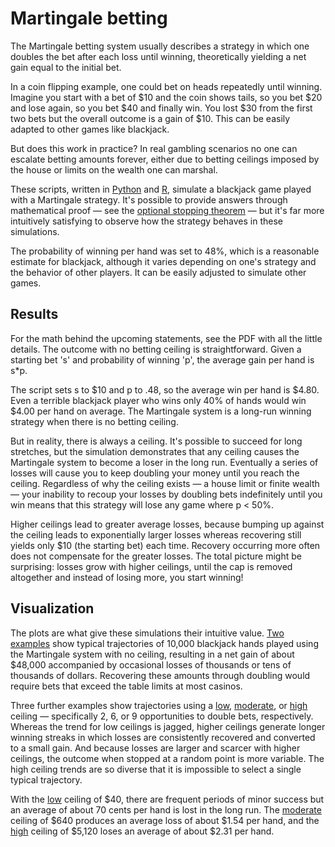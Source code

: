 # Martingale betting

The Martingale betting system usually describes a strategy in which one doubles the bet after each loss until winning, theoretically yielding a net gain equal to the initial bet.

In a coin flipping example, one could bet on heads repeatedly until winning. Imagine you start with a bet of $10 and the coin shows tails, so you bet $20 and lose again, so you bet $40 and finally win. You lost $30 from the first two bets but the overall outcome is a gain of $10. This can be easily adapted to other games like blackjack.

But does this work in practice? In real gambling scenarios no one can escalate betting amounts forever, either due to betting ceilings imposed by the house or limits on the wealth one can marshal.

These scripts, written in [Python](https://github.com/rjwthree/Martingale/blob/master/Martingale.py) and [R](https://github.com/rjwthree/Martingale/blob/master/Martingale.R), simulate a blackjack game played with a Martingale strategy. It's possible to provide answers through mathematical proof — see the [optional stopping theorem](https://math.uchicago.edu/~may/REU2019/REUPapers/Davidovsky.pdf) — but it's far more intuitively satisfying to observe how the strategy behaves in these simulations.

The probability of winning per hand was set to 48%, which is a reasonable estimate for blackjack, although it varies depending on one's strategy and the behavior of other players. It can be easily adjusted to simulate other games.

## Results

For the math behind the upcoming statements, see the PDF with all the little details. The outcome with no betting ceiling is straightforward. Given a starting bet 's' and probability of winning 'p', the average gain per hand is s*p.

The script sets s to $10 and p to .48, so the average win per hand is $4.80. Even a terrible blackjack player who wins only 40% of hands would win $4.00 per hand on average. The Martingale system is a long-run winning strategy when there is no betting ceiling.

But in reality, there is always a ceiling. It's possible to succeed for long stretches, but the simulation demonstrates that any ceiling causes the Martingale system to become a loser in the long run. Eventually a series of losses will cause you to keep doubling your money until you reach the ceiling. Regardless of why the ceiling exists — a house limit or finite wealth — your inability to recoup your losses by doubling bets indefinitely until you win means that this strategy will lose any game where p < 50%.

Higher ceilings lead to greater average losses, because bumping up against the ceiling leads to exponentially larger losses whereas recovering still yields only $10 (the starting bet) each time. Recovery occurring more often does not compensate for the greater losses. The total picture might be surprising: losses grow with higher ceilings, until the cap is removed altogether and instead of losing more, you start winning!

## Visualization

The plots are what give these simulations their intuitive value. [Two](https://raw.githubusercontent.com/rjwthree/Martingale/master/Martingale%20no%20ceiling%20ex%201.png) [examples](https://raw.githubusercontent.com/rjwthree/Martingale/master/Martingale%20ceiling%20ex%202%20-%20moderate.png) show typical trajectories of 10,000 blackjack hands played using the Martingale system with no ceiling, resulting in a net gain of about $48,000 accompanied by occasional losses of thousands or tens of thousands of dollars. Recovering these amounts through doubling would require bets that exceed the table limits at most casinos.

Three further examples show trajectories using a [low](https://raw.githubusercontent.com/rjwthree/Martingale/master/Martingale%20ceiling%20ex%201%20-%20low.png), [moderate](https://raw.githubusercontent.com/rjwthree/Martingale/master/Martingale%20ceiling%20ex%202%20-%20moderate.png), or [high](https://raw.githubusercontent.com/rjwthree/Martingale/master/Martingale%20ceiling%20ex%203%20-%20high.png) ceiling — specifically 2, 6, or 9 opportunities to double bets, respectively. Whereas the trend for low ceilings is jagged, higher ceilings generate longer winning streaks in which losses are consistently recovered and converted to a small gain. And because losses are larger and scarcer with higher ceilings, the outcome when stopped at a random point is more variable. The high ceiling trends are so diverse that it is impossible to select a single typical trajectory.

With the [low](https://raw.githubusercontent.com/rjwthree/Martingale/master/Martingale%20ceiling%20ex%201%20-%20low.png) ceiling of $40, there are frequent periods of minor success but an average of about 70 cents per hand is lost in the long run. The [moderate](https://raw.githubusercontent.com/rjwthree/Martingale/master/Martingale%20ceiling%20ex%202%20-%20moderate.png) ceiling of $640 produces an average loss of about $1.54 per hand, and the [high](https://raw.githubusercontent.com/rjwthree/Martingale/master/Martingale%20ceiling%20ex%203%20-%20high.png) ceiling of $5,120 loses an average of about $2.31 per hand.
